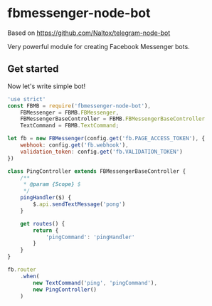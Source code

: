 # fbmessenger-node-bot
Based on https://github.com/Naltox/telegram-node-bot 

Very powerful module for creating Facebook Messenger bots.

## Get started

Now let's write simple bot!

```js
'use strict'
const FBMB = require('fbmessenger-node-bot'),
    FBMessenger = FBMB.FBMessenger,
    FBMessengerBaseController = FBMB.FBMessengerBaseController
    TextCommand = FBMB.TextCommand;

let fb = new FBMessenger(config.get('fb.PAGE_ACCESS_TOKEN'), { 
    webhook: config.get('fb.webhook'),
    validation_token: config.get('fb.VALIDATION_TOKEN')
})

class PingController extends FBMessengerBaseController {
    /**
     * @param {Scope} $
     */
    pingHandler($) {
        $.api.sendTextMessage('pong')
    }

    get routes() {
        return {
            'pingCommand': 'pingHandler'
        }
    }
}

fb.router
    .when(
        new TextCommand('ping', 'pingCommand'),
        new PingController()
    )
```
